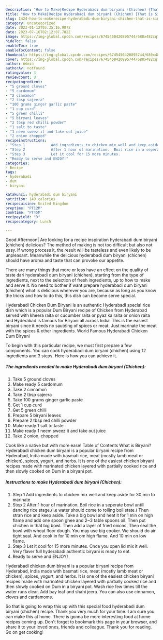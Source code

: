 ```yaml
---
description: "How to Make|Recipe Hyderabadi dum biryani (Chichen) {That is Simple"
title: "How to Make|Recipe Hyderabadi dum biryani (Chichen) {That is Simple"
slug: 1424-how-to-makerecipe-hyderabadi-dum-biryani-chichen-that-is-simple
category: Uncategorized
date: 2023-01-12T05:35:16.907Z
date: 2023-07-16T02:12:07.782Z
image: https://img-global.cpcdn.com/recipes/6745450420895744/680x482cq70/hyderabadi-dum-biryani-chichen-recipe-main-photo.jpg
hideToc: false
enableToc: true
enableTocContent: false
thumbnail: https://img-global.cpcdn.com/recipes/6745450420895744/680x482cq70/hyderabadi-dum-biryani-chichen-recipe-main-photo.jpg
cover: https://img-global.cpcdn.com/recipes/6745450420895744/680x482cq70/hyderabadi-dum-biryani-chichen-recipe-main-photo.jpg
author: Admin
authorAv: notfound
ratingvalue: 4
reviewcount: 8
recipeingredient:
- "5 ground cloves"
- "5 cardomum"
- "2 cinnamon"
- "2 tbsp sajeera"
- "100 grams ginger garlic paste"
- "1 cup curd"
- "5 green chilli"
- "5 biryani leaves"
- "2 tbsp red chilli powder"
- "1 salt to taste"
- "1 neem sweez it and take out juice"
- "2 onion chopped"
recipeinstructions:
- "Step 1            Add ingredients to chicken mix well and keep aside for 30 min to marinate"
- "Step 2            After 1 hour of marination.  Boil rice in a seperate bowl untill dancing rice stage.(i.e water should come to rolling boil state.)       Then stran rice and keep aside.                                                     Take a big bowl and heat it for 1 min on high flame and add one spoon ghee and 2~3 table spoons oil.                          Then put chichen in that big bowl.                        Then add a layer of  fried onions.                     Then seal the bowl with wheat floor dough.                         You may use big cooker. We should do air tight seal. And cook in for 10 min om high flame. And 10 min on low flame."
- "Step 3            Let it cool for 15 more minutes.                   Once you open lid mix it well.                     Very flaver full hyderabadi authentic biryani is ready to eat."
- "Ready to serve and ENJOY!"
categories:
- Recipe
tags:
- hyderabadi
- dum
- biryani

katakunci: hyderabadi dum biryani 
nutrition: 149 calories
recipecuisine: United Kingdom
preptime: "PT12M"
cooktime: "PT45M"
recipeyield: "3"
recipecategory: Lunch

---
```



Good Afternoon| Are looking for a recipe inspiration hyderabadi dum biryani (chichen) delicious? The method of making is not too difficult but also not easy. If wrong process it, the result will be tasteless and even likely to be unpleasant. Meanwhile the delicious hyderabadi dum biryani (chichen) should have aroma and taste that can provoke our appetite.






There are many things that more or less have an effect on the quality of taste dari hyderabadi dum biryani (chichen), starting from the type of ingredients, next to the selection of fresh ingredients, up to how to make and serve it. No need to bother if want prepare hyderabadi dum biryani (chichen) what is delicious wherever you are, because as long as you know the tricks and how to do this, this dish can become serve special.


Hyderabadi Chicken Dum Biryani is an authentic Hyderabadi special rice dish which is a popular Dum Biryani recipe of Chicken from Hyderabad served with kheera raita or cucumber raita or pyaz ka raita or onion raita and Hyderabad is famous for Biryani all across India. This is the easiest biryani since it needs no sautéing of spices or meat. Just marinate the meat with the spices &amp; other ingredients. World Famous Hyderabadi Chicken Dum Biryani


To begin with this particular recipe, we must first prepare a few components. You can cook hyderabadi dum biryani (chichen) using 12 ingredients and 3 steps. Here is how you can achieve it.

<!--inarticleads1-->

##### The ingredients needed to make Hyderabadi dum biryani (Chichen):

1. Take 5 ground cloves
1. Make ready 5 cardomum
1. Take 2 cinnamon
1. Take 2 tbsp sajeera
1. Take 100 grams ginger garlic paste
1. Get 1 cup curd
1. Get 5 green chilli
1. Prepare 5 biryani leaves
1. Prepare 2 tbsp red chilli powder
1. Make ready 1 salt to taste
1. Make ready 1 neem sweez it and take out juice
1. Take 2 onion, chopped


Cook like a native but with more ease! Table of Contents What is Biryani? Hyderabadi chicken dum biryani is a popular biryani recipe from Hyderabad, India made with basmati rice, meat (mostly lamb meat or chicken), spices, yogurt, and herbs. It is one of the easiest chicken biryani recipes made with marinated chicken layered with partially cooked rice and then slowly cooked on Dum in a biryani pot. 

<!--inarticleads2-->

##### Instructions to make Hyderabadi dum biryani (Chichen):

1. Step 1            Add ingredients to chicken mix well and keep aside for 30 min to marinate
1. Step 2            After 1 hour of marination.  Boil rice in a seperate bowl untill dancing rice stage.(i.e water should come to rolling boil state.)       Then stran rice and keep aside.                                                     Take a big bowl and heat it for 1 min on high flame and add one spoon ghee and 2~3 table spoons oil.                          Then put chichen in that big bowl.                        Then add a layer of  fried onions.                     Then seal the bowl with wheat floor dough.                         You may use big cooker. We should do air tight seal. And cook in for 10 min om high flame. And 10 min on low flame.
1. Step 3            Let it cool for 15 more minutes.                   Once you open lid mix it well.                     Very flaver full hyderabadi authentic biryani is ready to eat.
1. Ready to serve and ENJOY!

Hyderabadi chicken dum biryani is a popular biryani recipe from Hyderabad, India made with basmati rice, meat (mostly lamb meat or chicken), spices, yogurt, and herbs. It is one of the easiest chicken biryani recipes made with marinated chicken layered with partially cooked rice and then slowly cooked on Dum in a biryani pot. Wash rice few times till the water runs clear. Add bay leaf and shahi jeera. You can also use cinnamon, cloves and cardamoms. 

So that is going to wrap this up with this special food hyderabadi dum biryani (chichen) recipe. Thank you very much for your time. I am sure you can make this at home. There is gonna be more interesting food at home recipes coming up. Don't forget to bookmark this page in your browser, and share it to your loved ones, friends and colleague. Thank you for reading. Go on get cooking!

